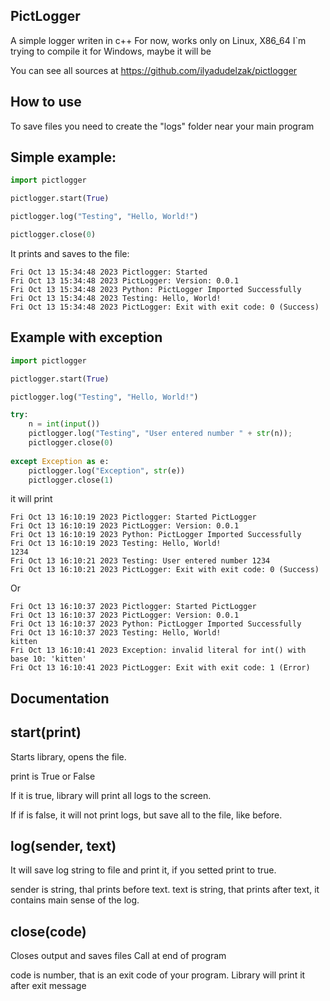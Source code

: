## PictLogger

A simple logger writen in c++
For now, works only on Linux, X86_64
I`m trying to compile it for Windows, maybe it will be 

You can see all sources at https://github.com/ilyadudelzak/pictlogger

## How to use

To save files you need to create the "logs" folder near your main program

## Simple example:
```python
import pictlogger

pictlogger.start(True)

pictlogger.log("Testing", "Hello, World!")

pictlogger.close(0)
```
It prints and saves to the file:
```
Fri Oct 13 15:34:48 2023 Pictlogger: Started
Fri Oct 13 15:34:48 2023 PictLogger: Version: 0.0.1
Fri Oct 13 15:34:48 2023 Python: PictLogger Imported Successfully
Fri Oct 13 15:34:48 2023 Testing: Hello, World!
Fri Oct 13 15:34:48 2023 PictLogger: Exit with exit code: 0 (Success)
```

## Example with exception

```python
import pictlogger

pictlogger.start(True)

pictlogger.log("Testing", "Hello, World!")

try:
    n = int(input())
    pictlogger.log("Testing", "User entered number " + str(n));
    pictlogger.close(0)
    
except Exception as e:
    pictlogger.log("Exception", str(e))
    pictlogger.close(1)
```
it will print
```
Fri Oct 13 16:10:19 2023 Pictlogger: Started PictLogger
Fri Oct 13 16:10:19 2023 PictLogger: Version: 0.0.1
Fri Oct 13 16:10:19 2023 Python: PictLogger Imported Successfully
Fri Oct 13 16:10:19 2023 Testing: Hello, World!
1234
Fri Oct 13 16:10:21 2023 Testing: User entered number 1234
Fri Oct 13 16:10:21 2023 PictLogger: Exit with exit code: 0 (Success)
```
Or
```
Fri Oct 13 16:10:37 2023 Pictlogger: Started PictLogger
Fri Oct 13 16:10:37 2023 PictLogger: Version: 0.0.1
Fri Oct 13 16:10:37 2023 Python: PictLogger Imported Successfully
Fri Oct 13 16:10:37 2023 Testing: Hello, World!
kitten
Fri Oct 13 16:10:41 2023 Exception: invalid literal for int() with base 10: 'kitten'
Fri Oct 13 16:10:41 2023 PictLogger: Exit with exit code: 1 (Error)

```

## Documentation

## start(print)
Starts library, opens the file.

print is True or False

If it is true, library will print all logs to the screen.

If if is false, it will not print logs, but save all to the file, like before.

## log(sender, text)
It will save log string to file and print it, if you setted print to true.

sender is string, thal prints before text.
text is string, that prints after text, it contains main sense of the log.

## close(code)
Closes output and saves files
Call at end of program

code is number, that is an exit code of your program.
Library will print it after exit message
